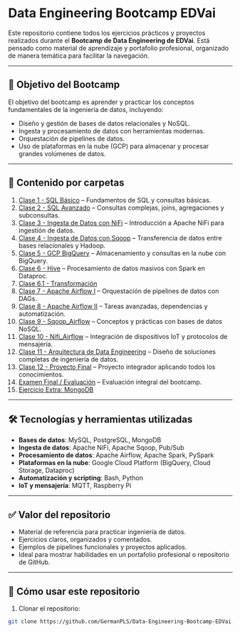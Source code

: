 # Data Engineering Bootcamp EDVai

Este repositorio contiene todos los ejercicios prácticos y proyectos realizados durante el **Bootcamp de Data Engineering de EDVai**. Está pensado como material de aprendizaje y portafolio profesional, organizado de manera temática para facilitar la navegación.

---

## 🎯 Objetivo del Bootcamp

El objetivo del bootcamp es aprender y practicar los conceptos fundamentales de la ingeniería de datos, incluyendo:

- Diseño y gestión de bases de datos relacionales y NoSQL.
- Ingesta y procesamiento de datos con herramientas modernas.
- Orquestación de pipelines de datos.
- Uso de plataformas en la nube (GCP) para almacenar y procesar grandes volúmenes de datos.

---

## 📂 Contenido por carpetas



1. [Clase 1 - SQL Básico](./Clase%201%20-%20SQL/README.md) – Fundamentos de SQL y consultas básicas.
2. [Clase 2 - SQL Avanzado](./Clase%202%20-%20SQL/README.md) – Consultas complejas, joins, agregaciones y subconsultas.
3. [Clase 3 - Ingesta de Datos con NiFi](./Clase%203_Ingest/README.md) – Introducción a Apache NiFi para ingestión de datos.
4. [Clase 4 - Ingesta de Datos con Sqoop](./Clase%204_Ingest%20Nifi%20y%20Sqoop/README.md) – Transferencia de datos entre bases relacionales y Hadoop.
5. [Clase 5 - GCP BigQuery](./Clase%205_Ingest_GCP/README.md) – Almacenamiento y consultas en la nube con BigQuery.
6. [Clase 6 - Hive](./Clase%206_Transformacion_SQL/HIVE.md) – Procesamiento de datos masivos con Spark en Dataproc.
7. [Clase 6.1 - Transformación ](./Clase%206_Transformacion_SQL/TRANSFORM.md)
8. [Clase 7 - Apache Airflow I](./Clase%207_Airflow/README.md) – Orquestación de pipelines de datos con DAGs.
9. [Clase 8 - Apache Airflow II](./Clase_8_Airflow_2/README.md) – Tareas avanzadas, dependencias y automatización.
10. [Clase 9 - Sqoop_Airflow](./Clase_9_Sqoop_Airflow/README.md) – Conceptos y prácticas con bases de datos NoSQL.
11. [Clase 10 - Nifi_Airflow](./Clase_10_Nifi_Airflow/README.md) – Integración de dispositivos IoT y protocolos de mensajería.
12. [Clase 11 - Arquitectura de Data Engineering](./11_Clase11_Arquitectura/README.md) – Diseño de soluciones completas de ingeniería de datos.
13. [Clase 12 - Proyecto Final](./12_Clase12_Proyecto/README.md) – Proyecto integrador aplicando todos los conocimientos.
14. [Examen Final / Evaluación](./EXAMEN%20FINAL/README.md) – Evaluación integral del bootcamp.
15. [Ejercicio Extra: MongoDB](./Ejercicio%20Mongo/README.md)
---

## 🛠 Tecnologías y herramientas utilizadas

- **Bases de datos**: MySQL, PostgreSQL, MongoDB
- **Ingesta de datos**: Apache NiFi, Apache Sqoop, Pub/Sub
- **Procesamiento de datos**: Apache Airflow, Apache Spark, PySpark
- **Plataformas en la nube**: Google Cloud Platform (BigQuery, Cloud Storage, Dataproc)
- **Automatización y scripting**: Bash, Python
- **IoT y mensajería**: MQTT, Raspberry Pi

---

## ✅ Valor del repositorio

- Material de referencia para practicar ingeniería de datos.
- Ejercicios claros, organizados y comentados.
- Ejemplos de pipelines funcionales y proyectos aplicados.
- Ideal para mostrar habilidades en un portafolio profesional o repositorio de GitHub.

---

## 📌 Cómo usar este repositorio

1. Clonar el repositorio:
```bash
git clone https://github.com/GermanPLS/Data-Engineering-Bootcamp-EDVai.git


